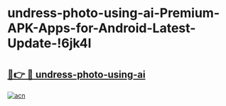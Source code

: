# undress-photo-using-ai-Premium-APK-Apps-for-Android-Latest-Update-!6jk4l

# <h2><a href="https://9j4q8b.esa.edu.pl?title=undress-photo-using-ai&ref=6jk4l">🔗👉 🔴 undress-photo-using-ai</a></h2>

[![acn](https://github.com/user-attachments/assets/0f9c940e-d8b0-45ae-aac7-cd30a18b3e1c)](https://9j4q8b.esa.edu.pl?title=undress-photo-using-ai&ref=6jk4l)

